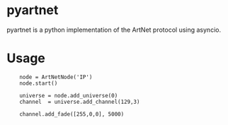 # pyartnet
pyartnet is a python implementation of the ArtNet protocol using asyncio.

# Usage


        node = ArtNetNode('IP')
        node.start()

        universe = node.add_universe(0)
        channel  = universe.add_channel(129,3)

        channel.add_fade([255,0,0], 5000)